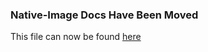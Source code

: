 ### Native-Image Docs Have Been Moved
This file can now be found [here](../docs/reference-manual/native-image/HostedvsRuntimeOptions.md)